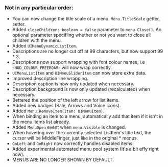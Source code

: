 ### Not in any particular order:

* You can now change the title scale of a menu. `Menu.TitleScale` getter, setter.
* Added `closeChildren: boolean = false` parameter to `menu.Close()`. An optional parameter specifiing whether or not you want to close all children with the menu.
* Added `UIMenuDynamicListItem`.
* Descriptions are no longer cut off at 99 characters, but now support 99 * 3.
* Descriptions now support wrapping with font colour names, i.e `~HUD_COLOUR_FREEROAM~` will now wrap correctly.
* `UIMenuListItem` and `UIMenuSliderItem` can now store extra data.
* Improved description line wrapping.
* Description caption is now only updated when necessary.
* Description background is now only updated (recalculated) when necessary.
* Bettered the position of the left arrow for list items.
* Added new badges (Sale, Arrows and Voice Icons).
* Added `Menu.RemoveItem(item: UIMenuItem)`.
* When binding an item to a menu, automatically add that item if it isn't in the menu items list already.
* Added `MenuOpen` event when `menu.Visible` is changed.
* When hovering over the currently selected ListItem's title text, the cursor will be MiddleFinger, just like in the original * menus.
* `GoLeft` and `GoRight` now correctly handles disabled items.
* Added experimental automated menu pool system (It's a bit effy right now).
* MENUS ARE NO LONGER SHOWN BY DEFAULT.